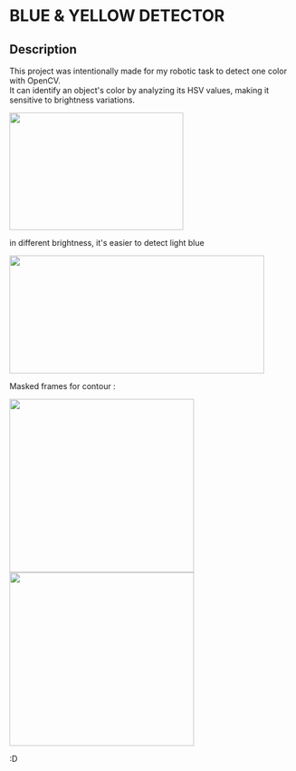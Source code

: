 # BLUE & YELLOW DETECTOR
## Description
This project was intentionally made for my robotic task to detect one color with OpenCV.  
It can identify an object's color by analyzing its HSV values, making it sensitive to brightness variations.

<img src="https://github.com/zalvexe/Projects/blob/main/OpenCV-Color%20Detector/img/2.png" width="307" height="207">

in different brightness, it's easier to detect light blue

<img src="https://github.com/zalvexe/Projects/blob/main/OpenCV-Color%20Detector/img/light%20Blue.jpg" width = "450" height = "208">

Masked frames for contour :

<img src ="https://github.com/zalvexe/Projects/blob/main/OpenCV-Color%20Detector/img/maskedB.png" width = "326" height = "306"> <img src ="https://github.com/zalvexe/Projects/blob/main/OpenCV-Color%20Detector/img/maskedY.png" width = "326" height = "306">  

:D

